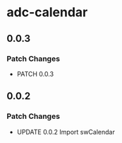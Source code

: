 # adc-calendar

## 0.0.3

### Patch Changes

- PATCH 0.0.3

## 0.0.2

### Patch Changes

- UPDATE 0.0.2 Import swCalendar
